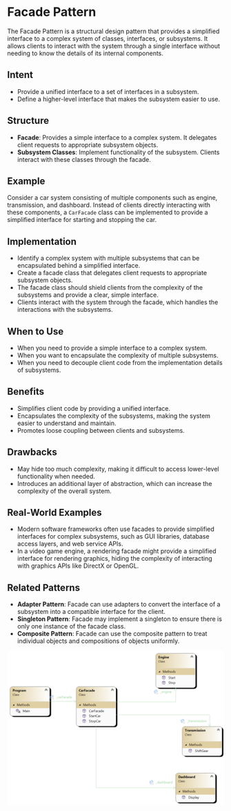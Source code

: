 ﻿# Facade Pattern

The Facade Pattern is a structural design pattern that provides a simplified interface to a complex system of classes, interfaces, or subsystems. It allows clients to interact with the system through a single interface without needing to know the details of its internal components.

## Intent
- Provide a unified interface to a set of interfaces in a subsystem.
- Define a higher-level interface that makes the subsystem easier to use.

## Structure
- **Facade**: Provides a simple interface to a complex system. It delegates client requests to appropriate subsystem objects.
- **Subsystem Classes**: Implement functionality of the subsystem. Clients interact with these classes through the facade.

## Example
Consider a car system consisting of multiple components such as engine, transmission, and dashboard. Instead of clients directly interacting with these components, a `CarFacade` class can be implemented to provide a simplified interface for starting and stopping the car.

## Implementation
- Identify a complex system with multiple subsystems that can be encapsulated behind a simplified interface.
- Create a facade class that delegates client requests to appropriate subsystem objects.
- The facade class should shield clients from the complexity of the subsystems and provide a clear, simple interface.
- Clients interact with the system through the facade, which handles the interactions with the subsystems.

## When to Use
- When you need to provide a simple interface to a complex system.
- When you want to encapsulate the complexity of multiple subsystems.
- When you need to decouple client code from the implementation details of subsystems.

## Benefits
- Simplifies client code by providing a unified interface.
- Encapsulates the complexity of the subsystems, making the system easier to understand and maintain.
- Promotes loose coupling between clients and subsystems.

## Drawbacks
- May hide too much complexity, making it difficult to access lower-level functionality when needed.
- Introduces an additional layer of abstraction, which can increase the complexity of the overall system.

## Real-World Examples
- Modern software frameworks often use facades to provide simplified interfaces for complex subsystems, such as GUI libraries, database access layers, and web service APIs.
- In a video game engine, a rendering facade might provide a simplified interface for rendering graphics, hiding the complexity of interacting with graphics APIs like DirectX or OpenGL.

## Related Patterns
- **Adapter Pattern**: Facade can use adapters to convert the interface of a subsystem into a compatible interface for the client.
- **Singleton Pattern**: Facade may implement a singleton to ensure there is only one instance of the facade class.
- **Composite Pattern**: Facade can use the composite pattern to treat individual objects and compositions of objects uniformly.

![Class diagram](Facade.png)
